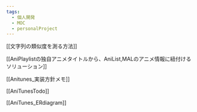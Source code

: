 ```yaml
---
tags:
  - 個人開発
  - MOC
  - personalProject
---
```

[[文字列の類似度を測る方法]]

[[AniPlaylistの独自アニメタイトルから、AniList,MALのアニメ情報に紐付けるソリューション]]

[[Anitunes_実装方針メモ]]

[[AniTunesTodo]]

[[AniTunes_ERdiagram]]
